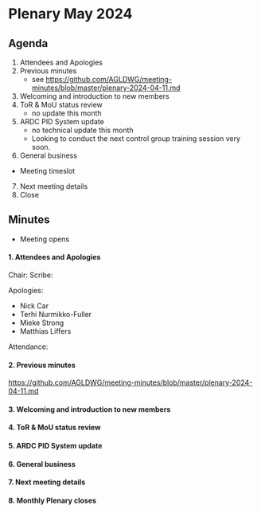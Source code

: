 # Plenary May 2024

## Agenda

1. Attendees and Apologies
2. Previous minutes
   * see <https://github.com/AGLDWG/meeting-minutes/blob/master/plenary-2024-04-11.md> 
3. Welcoming and introduction to new members
4. ToR & MoU status review
   * no update this month
6. ARDC PID System update
   * no technical update this month
   * Looking to conduct the next control group training session very soon.
7. General business
  * Meeting timeslot
7. Next meeting details
8. Close 

## Minutes 

* Meeting opens
  
#### 1. Attendees and Apologies

Chair: 
Scribe: 

Apologies: 
* Nick Car
* Terhi Nurmikko-Fuller
* Mieke Strong
* Matthias Liffers

Attendance:

#### 2. Previous minutes

<https://github.com/AGLDWG/meeting-minutes/blob/master/plenary-2024-04-11.md> 

#### 3. Welcoming and introduction to new members

#### 4. ToR & MoU status review

#### 5. ARDC PID System update

#### 6. General business

#### 7. Next meeting details

#### 8. Monthly Plenary closes 
